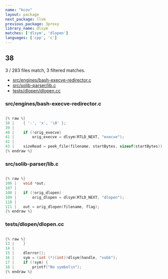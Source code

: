 ```yaml
---
name: "kcov"
layout: package
next_package: llvm
previous_package: 3proxy
library_name: dlsym
matches: ['dlsym', 'dlopen']
languages: ['cpp', 'c']
---
```

## 38
3 / 283 files match, 3 filtered matches.

 - [src/engines/bash-execve-redirector.c](#srcenginesbash-execve-redirectorc)
 - [src/solib-parser/lib.c](#srcsolib-parserlibc)
 - [tests/dlopen/dlopen.cc](#testsdlopendlopencc)

### src/engines/bash-execve-redirector.c

```c

{% raw %}
38 | 	{ '-', 'x', '\0' };
39 | 
40 | 	if (!orig_execve)
41 | 		orig_execve = dlsym(RTLD_NEXT, "execve");
42 | 
43 | 	sizeRead = peek_file(filename, startBytes, sizeof(startBytes));
{% endraw %}

```
### src/solib-parser/lib.c

```c

{% raw %}
106 | 	void *out;
107 | 
108 | 	if (!orig_dlopen)
109 | 		orig_dlopen = dlsym(RTLD_NEXT, "dlopen");
110 | 
111 | 	out = orig_dlopen(filename, flag);
{% endraw %}

```
### tests/dlopen/dlopen.cc

```cpp

{% raw %}
13 | 	}
14 | 
15 | 	dlerror();
16 | 	sym = (int (*)(int))dlsym(handle, "vobb");
17 | 	if (!sym) {
18 | 		printf("No symbol\n");
{% endraw %}

```